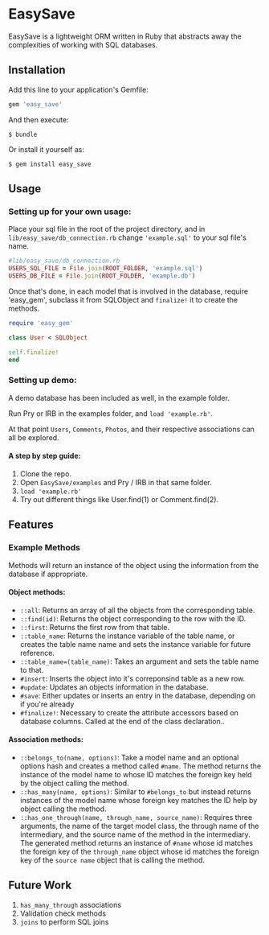 # EasySave

EasySave is a lightweight ORM written in Ruby that abstracts away the
complexities of working with SQL databases. 

## Installation

Add this line to your application's Gemfile:

```ruby
gem 'easy_save'
```

And then execute:

    $ bundle

Or install it yourself as:

    $ gem install easy_save

## Usage

### Setting up for your own usage: 

Place your sql file in the root of the project directory, and in
`lib/easy_save/db_connection.rb` change `'example.sql'` to your sql file's
name.

```ruby
#lib/easy_save/db_connection.rb
USERS_SQL_FILE = File.join(ROOT_FOLDER, 'example.sql')
USERS_DB_FILE = File.join(ROOT_FOLDER, 'example.db')

```

Once that's done, in each model that is involved in the database, require
'easy_gem', subclass it from SQLObject and `finalize!` it to create the methods.

```ruby
require 'easy_gem'

class User < SQLObject

self.finalize!
end
```

### Setting up demo: 

A demo database has been included as well, in the example folder.

Run Pry or IRB in the examples folder, and `load 'example.rb'`.

At that point `Users`, `Comments`, `Photos`, and their respective associations can all
be explored.

#### A step by step guide:

1. Clone the repo.
2. Open `EasySave/examples` and Pry / IRB in that same folder.
3. `load 'example.rb'`
4. Try out different things like User.find(1) or Comment.find(2).

## Features

### Example Methods

Methods will return an instance of the object using the information from
the database if appropriate.

#### Object methods: 

* `::all`: Returns an array of all the objects from the corresponding table.
* `::find(id)`: Returns the object corresponding to the row with the ID.
* `::first`: Returns the first row from that table.
* `::table_name`: Returns the instance variable of the table name, or creates
  the table name name and sets the instance variable for future reference.
* `::table_name=(table_name)`: Takes an argument and sets the table name to
  that.
* `#insert`: Inserts the object into it's correponsind table as a new row.
* `#update`: Updates an objects information in the database.
* `#save`: Either updates or inserts an entry in the database, depending on if
  you're already 
* `#finalize!`: Necessary to create the attribute accessors based on database
  columns. Called at the end of the class declaration..

#### Association methods:

* `::belongs_to(name, options)`: Take a model name and an optional options hash
  and creates a method called `#name`. The method returns the instance of the
  model name to whose ID matches the foreign key held by the object calling the
  method.
* `::has_many(name, options)`: Similar to `#belongs_to` but instead returns
  instances of the model name whose foreign key matches the ID help by object
  calling the method.
* `::has_one_through(name, through_name, source_name)`: Requires three
  arguments, the name of the target model class, the through name of the
  intermediary, and the source name of the method in the intermediary. The
  generated method returns an instance of `#name` whose id matches the foreign
  key of the `through_name` object whose id matches the foreign key of the
  `source name` object that is calling the method.



## Future Work

1. `has_many_through` associations
2. Validation check methods
3. `joins` to perform SQL joins



